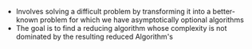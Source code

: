- Involves solving a difficult problem by transforming it into a better-known problem for which we have asymptotically optional algorithms
- The goal is to find a reducing algorithm whose complexity is not dominated by the resulting reduced Algorithm's